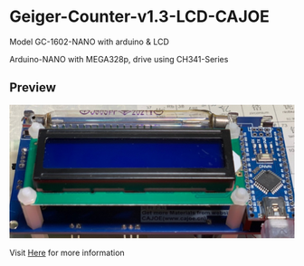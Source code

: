 # Geiger-Counter-v1.3-LCD-CAJOE

Model GC-1602-NANO with arduino &amp; LCD

Arduino-NANO with MEGA328p, drive using CH341-Series

## Preview
![](https://github.com/WinHGGG/Geiger-Counter-v1.3-LCD-CAJOE/blob/main/demo.jpg)

Visit [Here](https://github.com/SensorsIot/Geiger-Counter-RadiationD-v1.1-CAJOE-) for more information
